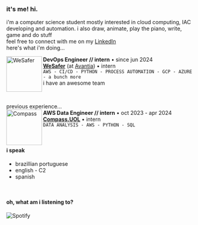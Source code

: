
 
### it's me! hi.
i'm a computer science student mostly interested in cloud computing, IAC developing and automation. i also draw, animate, play the piano, write, game and do stuff  
feel free to connect with me on my [LinkedIn](https://www.linkedin.com/in/alineara/)  
here's what i'm doing...

[<img align="left" height="94px" width="94px" alt="WeSafer" src="https://github.com/aline-exe/aline-exe/assets/132860472/44297bf6-ea32-4d0a-80f5-1321f8cb37ec"/>](https://wesafer.com)
**DevOps Engineer // intern** • since jun 2024 \
[**WeSafer**](https://wesafer.com) (at [Avantia](https://www.avantia.com.br)) • intern \
`AWS - CI/CD - PYTHON - PROCESS AUTOMATION - GCP - AZURE - a bunch more`  
i have an awesome team

<br>

previous experience...  
[<img align="left" height="94px" width="94px" alt="Compass" src="https://media.licdn.com/dms/image/C4E22AQGeOInu0o1uZQ/feedshare-shrink_800/0/1636143287890?e=2147483647&v=beta&t=pA7d85Ab46qbZFNaOZj7DWUz5gJ6fwBNZzqlPWEe3Is"/>](https://compass.uol/en/home/)
**AWS Data Engineer // intern** • oct 2023 - apr 2024 \
[**Compass.UOL**](https://compass.uol/en/home/) • intern \
`DATA ANALYSIS - AWS - PYTHON - SQL`


<br/>

#### i speak  

* brazillian portuguese
* english - C2
* spanish

<br>

#### oh, what am i listening to?


![Spotify](https://spotify-recently-played-readme.vercel.app/api?user=stellathewolfie)

